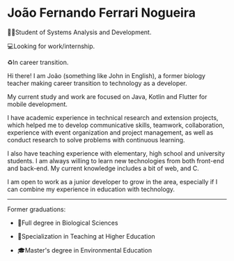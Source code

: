 # João Fernando Ferrari Nogueira

:man_technologist:Student of Systems Analysis and Development.

:computer:Looking for work/internship.

:recycle:In career transition.

Hi there! I am João (something like John in English), a former biology teacher making career transition to technology as a developer.

My current study and work are focused on Java, Kotlin and Flutter for mobile development.

I have academic experience in technical research and extension projects, which helped me to develop communicative skills, teamwork, collaboration, experience with event organization and project management, as well as conduct research to solve problems with continuous learning.

I also have teaching experience with elementary, high school and university students. I am always willing to learn new technologies from both front-end and back-end. My current knowledge includes a bit of web, and C.

I am open to work as a junior developer to grow in the area, especially if I can combine my experience in education with technology. 

---

Former graduations:

* :leaves:Full degree in Biological Sciences

* :school:Specialization in Teaching at Higher Education

* :mortar_board:Master's degree in Environmental Education
